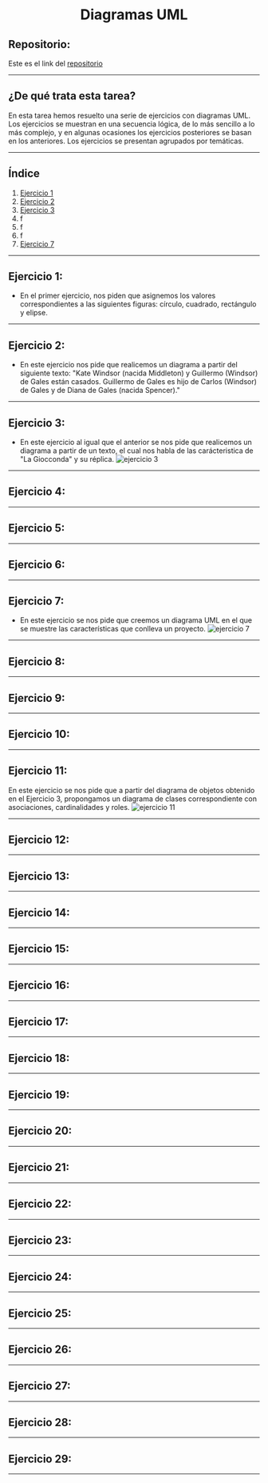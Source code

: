 <h1 align="center">	Diagramas UML</h1>

<h2>Repositorio:</h2>

Este es el link del [repositorio](https://github.com/albabernal03/trabajo-grupal-1-EDA)

***
<h2>¿De qué trata esta tarea?</h2>

En esta tarea hemos resuelto una serie de ejercicios con diagramas UML. Los ejercicios se muestran en una secuencia lógica, de lo más sencillo a lo más complejo, y en algunas ocasiones los ejercicios posteriores se basan en los anteriores. Los ejercicios se presentan agrupados por temáticas.

***
## Índice
1. [Ejercicio 1](#id1)
2. [Ejercicio 2](#id2)
3. [Ejercicio 3](#id3)
4. f
5. f
6. f
7. [Ejercicio 7](#id7)
***

## Ejercicio 1:<a name="id1"></a>

* En el primer ejercicio, nos piden que asignemos los valores correspondientes a las siguientes figuras: círculo, cuadrado, rectángulo y elipse.

***

## Ejercicio 2:<a name="id2"></a>

* En este ejercicio nos pide que realicemos un diagrama a partir del siguiente texto: "Kate Windsor (nacida Middleton) y Guillermo (Windsor) de Gales están casados. Guillermo de Gales es hijo de Carlos (Windsor) de Gales y de Diana de Gales (nacida Spencer)."

***

## Ejercicio 3:<a name="id3"></a>

* En este ejercicio al igual que el anterior se nos pide que realicemos un diagrama a partir de un texto, el cual nos habla de las carácteristica de "La Giocconda" y su réplica.
![ejercicio 3](https://user-images.githubusercontent.com/91721875/153255898-8e26bd90-7f9d-435d-824f-b1b67f04f4c8.jpg)


***

## Ejercicio 4:<a name="id4"></a>

***

## Ejercicio 5:<a name="id5"></a>

***

## Ejercicio 6:<a name="id6"></a>

***

## Ejercicio 7:<a name="id7"></a>

* En este ejercicio se nos pide que creemos un diagrama UML en el que se muestre las características que conlleva un proyecto.
![ejercicio 7](https://user-images.githubusercontent.com/91721875/153268653-eb79cf81-2867-4c5b-978b-e7cadfa3545d.jpg)


***

## Ejercicio 8:<a name="id8"></a>

***

## Ejercicio 9:<a name="id9"></a>

***

## Ejercicio 10:<a name="id10"></a>

***

## Ejercicio 11:<a name="id11"></a>
En este ejercicio se nos pide que a partir del diagrama de objetos obtenido en el Ejercicio 3, propongamos un diagrama de clases correspondiente con
asociaciones, cardinalidades y roles.
![ejercicio 11](https://user-images.githubusercontent.com/91721875/153274248-1f6c3588-16f4-4aa2-9584-3b619d94613b.jpg)


***

## Ejercicio 12:<a name="id12"></a>

***

## Ejercicio 13:<a name="id13"></a>

***

## Ejercicio 14:<a name="id14"></a>

***

## Ejercicio 15:<a name="id15"></a>

***

## Ejercicio 16:<a name="id16"></a>

***

## Ejercicio 17:<a name="id17"></a>

***

## Ejercicio 18:<a name="id18"></a>

***

## Ejercicio 19:<a name="id19"></a>

***

## Ejercicio 20:<a name="id20"></a>

***

## Ejercicio 21:<a name="id21"></a>

***

## Ejercicio 22:<a name="id22"></a>

***

## Ejercicio 23:<a name="id23"></a>

***

## Ejercicio 24:<a name="id24"></a>

***

## Ejercicio 25:<a name="id25"></a>

***

## Ejercicio 26:<a name="id26"></a>

***

## Ejercicio 27:<a name="id27"></a>

***

## Ejercicio 28:<a name="id28"></a>

***

## Ejercicio 29:<a name="id29"></a>

***

